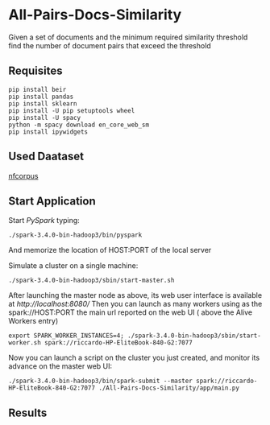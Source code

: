 # All-Pairs-Docs-Similarity
Given a set of documents and the minimum required similarity threshold find the number of document pairs that exceed the threshold

## Requisites
```console
pip install beir
pip install pandas
pip install sklearn
pip install -U pip setuptools wheel
pip install -U spacy
python -m spacy download en_core_web_sm
pip install ipywidgets
```

## Used Daataset
[nfcorpus](https://www.cl.uni-heidelberg.de/statnlpgroup/nfcorpus/)


## Start Application
Start *PySpark* typing:
```console
./spark-3.4.0-bin-hadoop3/bin/pyspark
```

And memorize the location of HOST:PORT of the local server

Simulate a cluster on a single machine:

```console
./spark-3.4.0-bin-hadoop3/sbin/start-master.sh
```

After launching the master node as above, its web user interface is available at *http://localhost:8080/* Then you can launch as many workers using as the spark://HOST:PORT the main url reported on the web UI ( above the Alive Workers entry)

```console
export SPARK_WORKER_INSTANCES=4; ./spark-3.4.0-bin-hadoop3/sbin/start-worker.sh spark://riccardo-HP-EliteBook-840-G2:7077
```

Now you can launch a script on the cluster you just created, and monitor its advance on the master web UI:
```console
./spark-3.4.0-bin-hadoop3/bin/spark-submit --master spark://riccardo-HP-EliteBook-840-G2:7077 ./All-Pairs-Docs-Similarity/app/main.py
```

## Results
